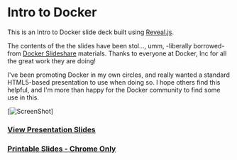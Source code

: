 Intro to Docker
===============

This is an Intro to Docker slide deck built using [Reveal.js](https://github.com/hakimel/reveal.js).

The contents of the the slides have been stol..., umm, -liberally borrowed- 
from [Docker Slideshare](http://www.slideshare.net/dotCloud) materials.
Thanks to everyone at Docker, Inc for all the great work they are doing!

I've been promoting Docker in my own circles, and really wanted a standard
HTML5-based presentation to use when doing so. I hope others find this
helpful, and I'm more than happy for the Docker community to find some
use in this.

[![ScreenShot](https://github.com/pointful/docker-intro/raw/master/screenshot.png)]

### [View Presentation Slides](http://pointful.github.io/docker-intro/)
### [Printable Slides - Chrome Only](http://pointful.github.io/docker-intro/?print-pdf#/)
